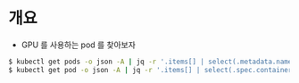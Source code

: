 # 개요
 - GPU 를 사용하는 pod 를 찾아보자

```bash
$ kubectl get pods -o json -A | jq -r '.items[] | select(.metadata.name | test("request-")).metadata.name'
$ kubectl get pod -o json -A | jq -r '.items[] | select(.spec.containers[].resources.requests | has("nvidia.com/gpu")).metadata.name'
```
